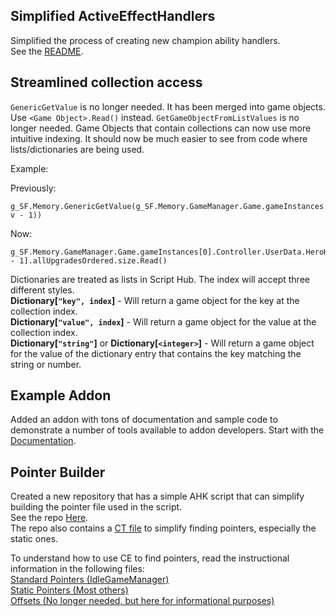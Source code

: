 ## **Simplified ActiveEffectHandlers** 
Simplified the process of creating new champion ability handlers.  
See the [README](../SharedFunctions/MemoryRead/HeroHandlers/README.md).  

## **Streamlined collection access**  
``GenericGetValue`` is no longer needed. It has been merged into game objects. Use ``<Game Object>.Read()`` instead.
``GetGameObjectFromListValues`` is no longer needed. Game Objects that contain collections can now use more intuitive indexing. It should now be much easier to see from code where lists/dictionaries are being used.

Example:  

Previously:  
```ahk
g_SF.Memory.GenericGetValue(g_SF.Memory.GameManager.Game.gameInstances.Controller.UserData.HeroHandler.heroes.allUpgradesOrdered.size.GetGameObjectFromListValues(0, v - 1))
```

Now:  
```ahk
g_SF.Memory.GameManager.Game.gameInstances[0].Controller.UserData.HeroHandler.heroes[v - 1].allUpgradesOrdered.size.Read()
```

Dictionaries are treated as lists in Script Hub. The index will accept three different styles.  
**Dictionary[``"key", index``]** - Will return a game object for the key at the collection index.  
**Dictionary[``"value", index``]** - Will return a game object for the value at the collection index.  
**Dictionary[``"string"``]** or **Dictionary[``<integer>``]** - Will return a game object for the value of the dictionary entry that contains the key matching the string or number.  


## **Example Addon**  
Added an addon with tons of documentation and sample code to demonstrate a number of tools available to addon developers.
Start with the [Documentation](../AddOns/IC__AddonExample/Documentation/index.md).  

## **Pointer Builder**  
Created a new repository that has a simple AHK script that can simplify building the pointer file used in the script.  
See the repo [Here](https://github.com/antilectual/IC_PointerBuilder).  
The repo also contains a [CT file](https://github.com/antilectual/IC_PointerBuilder/blob/main/IC_Script_Hub_Ptrs_Helper.ct) to simplify finding pointers, especially the static ones.  

To understand how to use CE to find pointers, read the instructional information in the following files:  
[Standard Pointers (IdleGameManager)](how-to-find-idle-champions-pointers-with-cheat-engine.md)  
[Static Pointers (Most others)](../GameSettingsStaticInstructions.pdf)  
[Offsets (No longer needed, but here for informational purposes)](how-to-update-memory-read-offsets-using-cheat-engine.md)  